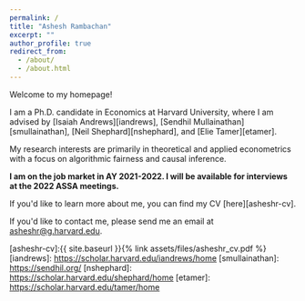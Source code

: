 ```yaml
---
permalink: /
title: "Ashesh Rambachan"
excerpt: ""
author_profile: true
redirect_from: 
  - /about/
  - /about.html
---
```


Welcome to my homepage!

I am a Ph.D. candidate in Economics at Harvard University, where I am advised by [Isaiah Andrews][iandrews], [Sendhil Mullainathan][smullainathan], [Neil Shephard][nshephard], and [Elie Tamer][etamer]. 

My research interests are primarily in theoretical and applied econometrics with a focus on algorithmic fairness and causal inference.

**I am on the job market in AY 2021-2022. I will be available for interviews at the 2022 ASSA meetings.** 

If you'd like to learn more about me, you can find my CV [here][asheshr-cv].

If you'd like to contact me, please send me an email at asheshr@g.harvard.edu.

[asheshr-cv]:{{ site.baseurl }}{% link assets/files/asheshr_cv.pdf %}
[iandrews]: https://scholar.harvard.edu/iandrews/home
[smullainathan]: https://sendhil.org/
[nshephard]: https://scholar.harvard.edu/shephard/home
[etamer]: https://scholar.harvard.edu/tamer/home
